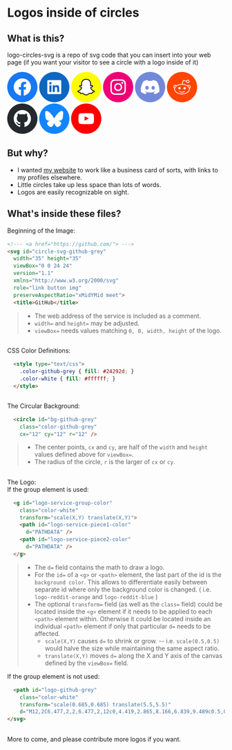 # Logos inside of circles

## What is this?

logo-circles-svg is a repo of svg code that you can insert into your web page (if you want your visitor to see a circle with a logo inside of it)

<img src="./svg/facebook-blue.svg"> <img src="./svg/linkedin-blue.svg"> <img src="./svg/snapchat-yellow-withstroke.svg"> <img src="./svg/instagram-pink.svg"> <img src="./svg/discord-purple.svg"> <img src="./svg/reddit-orange.svg"> <img src="./svg/github-grey.svg"> <img src="./svg/bluesky-blue.svg"> <img src="./svg/youtube-red.svg">

## But why?

- I wanted [my website](https://moist.biz) to work like a business card of sorts, with links to my profiles elsewhere.
- Little circles take up less space than lots of words.
- Logos are easily recognizable on sight.

## What's inside these files?

Beginning of the Image:

```html
<!--- <a href="https://github.com/"> --->
<svg id="circle-svg-github-grey"
  width="35" height="35"
  viewBox="0 0 24 24"
  version="1.1"
  xmlns="http://www.w3.org/2000/svg"
  role="link button img"
  preserveAspectRatio="xMidYMid meet">
  <title>GitHub</title>
```

> - The web address of the service is included as a comment.
> - `width=` and `height=` may be adjusted.
> - `viewBox=` needs values matching `0, 0, width, height` of the logo.

##

CSS Color Definitions:
```html
  <style type="text/css">
    .color-github-grey { fill: #24292d; }
    .color-white { fill: #ffffff; }
  </style>
```

##

The Circular Background:
```html
  <circle id="bg-github-grey"
    class="color-github-grey"
    cx="12" cy="12" r="12" />
```
> - The center points, `cx` and `cy`, are half of the `width` and `height` values defined above for `viewBox=`.
> - The radius of the circle, `r` is the larger of `cx` or `cy`.

##

The Logo:  
If the group <g> element is used: 

```html
  <g id="logo-service-group-color"
    class="color-white"
    transform="scale(X,Y) translate(X,Y)">
    <path id="logo-service-piece1-color"
      d="PATHDATA" />
    <path id="logo-service-piece2-color"
      d="PATHDATA" />
  </g>
```

> - The `d=` field contains the math to draw a logo.
> - For the `id=` of a `<g>` or `<path>` element, the last part of the id is the `background color`. This allows to differentiate easily between separate id where only the background color is changed. ( i.e. `logo-reddit-orange` and `logo-reddit-blue` )
> - The optional `transform=` field (as well as the `class=` field) could be located inside the `<g>` element if it needs to be applied to each `<path>` element within. Otherwise it could be located inside an individual `<path>` element if only that particular `d=` needs to be affected.
>   - `scale(X,Y)` causes `d=` to shrink or grow. -- i.e. `scale(0.5,0.5)` would halve the size while maintaining the same aspect ratio.
>   - `translate(X,Y)` moves `d=` along the X and Y axis of the canvas defined by the `viewBox=` field.

If the group <g> element is not used: 

```html
  <path id="logo-github-grey"
    class="color-white"
    transform="scale(0.685,0.685) translate(5.5,5.5)"
    d="M12,2C6.477,2,2,6.477,2,12c0,4.419,2.865,8.166,6.839,9.489c0.5,0.09,0.682-0.218,0.682-0.484c0-0.236-0.009-0.866-0.014-1.699c-2.782,0.602-3.369-1.34-3.369-1.34c-0.455-1.157-1.11-1.465-1.11-1.465c-0.909-0.62,0.069-0.608,0.069-0.608c1.004,0.071,1.532,1.03,1.532,1.03c0.891,1.529,2.341,1.089,2.91,0.833c0.091-0.647,0.349-1.086,0.635-1.337c-2.22-0.251-4.555-1.111-4.555-4.943c0-1.091,0.39-1.984,1.03-2.682C6.546,8.54,6.202,7.524,6.746,6.148c0,0,0.84-0.269,2.75,1.025C10.295,6.95,11.15,6.84,12,6.836c0.85,0.004,1.705,0.114,2.504,0.336c1.909-1.294,2.748-1.025,2.748-1.025c0.546,1.376,0.202,2.394,0.1,2.646c0.64,0.699,1.026,1.591,1.026,2.682c0,3.841-2.337,4.687-4.565,4.935c0.359,0.307,0.679,0.917,0.679,1.852c0,1.335-0.012,2.415-0.012,2.741c0,0.269,0.18,0.579,0.688,0.481C19.138,20.161,22,16.416,22,12C22,6.477,17.523,2,12,2z" />
</svg>
```

##

More to come, and please contribute more logos if you want.

